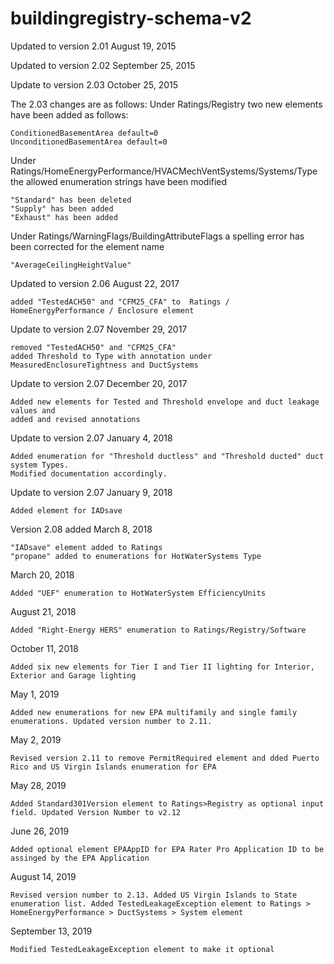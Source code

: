 # buildingregistry-schema-v2
Updated to version 2.01 August 19, 2015

Updated to version 2.02 September 25, 2015

Update to version 2.03 October 25, 2015

The 2.03 changes are as follows:
Under Ratings/Registry two new elements have been added as follows:

    ConditionedBasementArea default=0
    UnconditionedBasementArea default=0
    
Under Ratings/HomeEnergyPerformance/HVACMechVentSystems/Systems/Type the allowed enumeration strings have been modified

    "Standard" has been deleted
    "Supply" has been added
    "Exhaust" has been added
    
Under Ratings/WarningFlags/BuildingAttributeFlags a spelling error has been corrected for the element name

    "AverageCeilingHeightValue"
    
Updated to version 2.06 August 22, 2017

    added "TestedACH50" and "CFM25_CFA" to  Ratings / HomeEnergyPerformance / Enclosure element

Update to version 2.07 November 29, 2017

    removed "TestedACH50" and "CFM25_CFA"
    added Threshold to Type with annotation under MeasuredEnclosureTightness and DuctSystems
    
Update to version 2.07 December 20, 2017

    Added new elements for Tested and Threshold envelope and duct leakage values and 
    added and revised annotations
    
Update to version 2.07 January 4, 2018

    Added enumeration for "Threshold ductless" and "Threshold ducted" duct system Types. 
    Modified documentation accordingly.
    
Update to version 2.07 January 9, 2018

    Added element for IADsave 

Version 2.08 added March 8, 2018

    "IADsave" element added to Ratings
    "propane" added to enumerations for HotWaterSystems Type
    
March 20, 2018

    Added "UEF" enumeration to HotWaterSystem EfficiencyUnits
    
August 21, 2018

    Added "Right-Energy HERS" enumeration to Ratings/Registry/Software

October 11, 2018

    Added six new elements for Tier I and Tier II lighting for Interior, Exterior and Garage lighting
    
May 1, 2019

    Added new enumerations for new EPA multifamily and single family enumerations. Updated version number to 2.11.

May 2, 2019

    Revised version 2.11 to remove PermitRequired element and dded Puerto Rico and US Virgin Islands enumeration for EPA
    
May 28, 2019

    Added Standard301Version element to Ratings>Registry as optional input field. Updated Version Number to v2.12
    
June 26, 2019

    Added optional element EPAAppID for EPA Rater Pro Application ID to be assinged by the EPA Application

August 14, 2019

    Revised version number to 2.13. Added US Virgin Islands to State enumeration list. Added TestedLeakageException element to Ratings > HomeEnergyPerformance > DuctSystems > System element
    
September 13, 2019

    Modified TestedLeakageException element to make it optional
    
    
